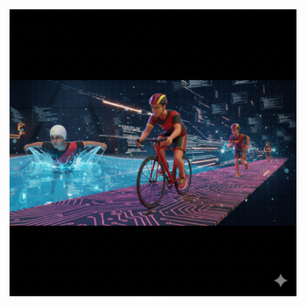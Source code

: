<div id="header" align="left" >
  <img src="https://github.com/Ulisez/Ulisez/blob/profile/thriathlete_coder_header.png"/>
</div>

<!-- <div id="header" align="left" >
  <img src="https://github.com/Ulisez/Ulisez/blob/profile/avatar.png"/>
</div> -->

<!-- <div id="aboutme" align="right" width="100%">
  <img  src="https://github.com/Ulisez/Ulisez/blob/profile/profile.svg" width="100%"/>
</div> -->



<!---
Ulisez/Ulisez is a ✨ special ✨ repository because its `README.md` (this file) appears on your GitHub profile.
You can click the Preview link to take a look at your changes.
--->
